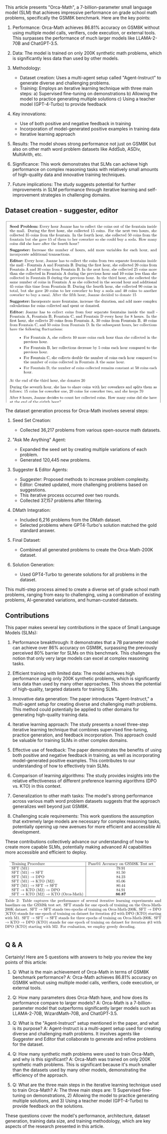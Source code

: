 This article presents "Orca-Math", a 7-billion-parameter small language model (SLM) that achieves impressive performance on grade school math problems, specifically the GSM8K benchmark. Here are the key points:

1. Performance: Orca-Math achieves 86.81% accuracy on GSM8K without using multiple model calls, verifiers, code execution, or external tools. This surpasses the performance of much larger models like LLAMA-2-70B and ChatGPT-3.5.

2. Data: The model is trained on only 200K synthetic math problems, which is significantly less data than used by other models.

3. Methodology:
   - Dataset creation: Uses a multi-agent setup called "Agent-Instruct" to generate diverse and challenging problems.
   - Training: Employs an iterative learning technique with three main steps:
     a) Supervised fine-tuning on demonstrations
     b) Allowing the model to practice generating multiple solutions
     c) Using a teacher model (GPT-4-Turbo) to provide feedback

4. Key innovations:
   - Use of both positive and negative feedback in training
   - Incorporation of model-generated positive examples in training data
   - Iterative learning approach

5. Results: The model shows strong performance not just on GSM8K but also on other math word problem datasets like AddSub, ASDiv, MultiArith, etc.

6. Significance: This work demonstrates that SLMs can achieve high performance on complex reasoning tasks with relatively small amounts of high-quality data and innovative training techniques.

7. Future implications: The study suggests potential for further improvements in SLM performance through iterative learning and self-improvement strategies in challenging domains.

## Dataset creation - suggester, editor

![diagram](../assets/orca_2_math.png)

The dataset generation process for Orca-Math involves several steps:

1. Seed Set Creation:
   - Collected 36,217 problems from various open-source math datasets.

2. "Ask Me Anything" Agent:
   - Expanded the seed set by creating multiple variations of each problem.
   - Generated 120,445 new problems.

3. Suggester & Editor Agents:
   - Suggester: Proposed methods to increase problem complexity.
   - Editor: Created updated, more challenging problems based on suggestions.
   - This iterative process occurred over two rounds.
   - Collected 37,157 problems after filtering.

4. DMath Integration:
   - Included 6,216 problems from the DMath dataset.
   - Selected problems where GPT4-Turbo's solution matched the gold standard answer.

5. Final Dataset:
   - Combined all generated problems to create the Orca-Math-200K dataset.

6. Solution Generation:
   - Used GPT4-Turbo to generate solutions for all problems in the dataset.

This multi-step process aimed to create a diverse set of grade school math problems, ranging from easy to challenging, using a combination of existing problems, AI-generated variations, and human-curated datasets.

## Contributions

This paper makes several key contributions in the space of Small Language Models (SLMs):

1. Performance breakthrough: It demonstrates that a 7B parameter model can achieve over 86% accuracy on GSM8K, surpassing the previously perceived 80% barrier for SLMs on this benchmark. This challenges the notion that only very large models can excel at complex reasoning tasks.

2. Efficient training with limited data: The model achieves high performance using only 200K synthetic problems, which is significantly less data than used by many other approaches. This shows the potential of high-quality, targeted datasets for training SLMs.

3. Innovative data generation: The paper introduces "Agent-Instruct," a multi-agent setup for creating diverse and challenging math problems. This method could potentially be applied to other domains for generating high-quality training data.

4. Iterative learning approach: The study presents a novel three-step iterative learning technique that combines supervised fine-tuning, practice generation, and feedback incorporation. This approach could be valuable for training SLMs in other complex domains.

5. Effective use of feedback: The paper demonstrates the benefits of using both positive and negative feedback in training, as well as incorporating model-generated positive examples. This contributes to our understanding of how to effectively train SLMs.

6. Comparison of learning algorithms: The study provides insights into the relative effectiveness of different preference learning algorithms (DPO vs. KTO) in this context.

7. Generalization to other math tasks: The model's strong performance across various math word problem datasets suggests that the approach generalizes well beyond just GSM8K.

8. Challenging scale requirements: This work questions the assumption that extremely large models are necessary for complex reasoning tasks, potentially opening up new avenues for more efficient and accessible AI development.

These contributions collectively advance our understanding of how to create more capable SLMs, potentially making advanced AI capabilities more accessible and efficient to deploy.

![diagram](../assets/orca_2_math_eval.png)


## Q & A

Certainly! Here are 5 questions with answers to help you review the key points of this article:

1. Q: What is the main achievement of Orca-Math in terms of GSM8K benchmark performance?
   A: Orca-Math achieves 86.81% accuracy on GSM8K without using multiple model calls, verifiers, code execution, or external tools.

2. Q: How many parameters does Orca-Math have, and how does its performance compare to larger models?
   A: Orca-Math is a 7-billion-parameter model that outperforms significantly larger models such as LLAMA-2-70B, WizardMath-70B, and ChatGPT-3.5.

3. Q: What is the "Agent-Instruct" setup mentioned in the paper, and what is its purpose?
   A: Agent-Instruct is a multi-agent setup used for creating diverse and challenging math problems. It involves agents like Suggester and Editor that collaborate to generate and refine problems for the dataset.

4. Q: How many synthetic math problems were used to train Orca-Math, and why is this significant?
   A: Orca-Math was trained on only 200K synthetic math problems. This is significant because it's much smaller than the datasets used by many other models, demonstrating the efficiency of the approach.

5. Q: What are the three main steps in the iterative learning technique used to train Orca-Math?
   A: The three main steps are: 1) Supervised fine-tuning on demonstrations, 2) Allowing the model to practice generating multiple solutions, and 3) Using a teacher model (GPT-4-Turbo) to provide feedback on the solutions.

These questions cover the model's performance, architecture, dataset generation, training data size, and training methodology, which are key aspects of the research presented in this article.
